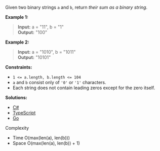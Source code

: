Given two binary strings `a` and `b`, return _their sum as a binary string_.

**Example 1:**

> **Input:** a = "11", b = "1"  
> **Output:** "100"

**Example 2:**

> **Input:** a = "1010", b = "1011"  
> **Output:** "10101"

**Constraints:**

- `1 <= a.length, b.length <= 104`
- `a` and `b` consist only of `'0'` or `'1'` characters.
- Each string does not contain leading zeros except for the zero itself.

 **Solutions:**

 - [C#](/bit-manipulation/add-binary/add-binary.cs)
 - [TypeScript](/bit-manipulation/add-binary/add-binary.ts)
 - [Go](/bit-manipulation/add-binary/add-binary.go)

Complexity
- Time O(max(len(a), len(b)))
- Space O(max(len(a), len(b)) + 1)